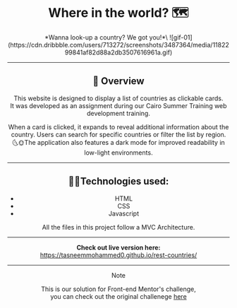 <div align='center'> <h1> Where in the world? 🗺️ </h1> </dev>
*Wanna look-up a country? We got you!*\
 ![gif-01](https://cdn.dribbble.com/users/713272/screenshots/3487364/media/1182299841af82d88a2db3507616961a.gif)

---

## 📝 Overview

This website is designed to display a list of countries as clickable cards.\
It was developed as an assignment during our Cairo Summer Training web development training.

When a card is clicked, it expands to reveal additional information about the country. Users can search for specific countries or filter the list by region.\
🌜🌞The application also features a dark mode for improved readability in low-light environments.

---

## 👩‍💻Technologies used:

- HTML
- CSS
- Javascript

All the files in this project follow a MVC Architecture.

---

**Check out live version here:**\
https://tasneemmohammed0.github.io/rest-countries/

---

> [!NOTE]
> This is our solution for Front-end Mentor's challenge,\
> you can check out the original challenege [here](https://www.frontendmentor.io/challenges/rest-countries-api-with-color-theme-switcher-5cacc469fec04111f7b848ca)
